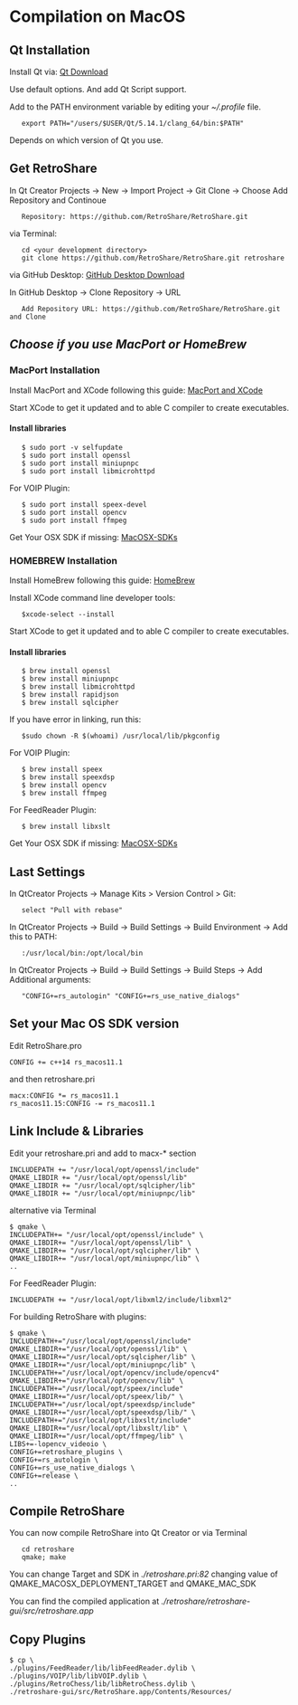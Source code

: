 # Compilation on MacOS

## Qt Installation

Install Qt via: [Qt Download](http://www.qt.io/download/)

Use default options. And add Qt Script support.

Add to the PATH environment variable by editing your *~/.profile* file.

       export PATH="/users/$USER/Qt/5.14.1/clang_64/bin:$PATH"

Depends on which version of Qt you use.

## Get RetroShare

In Qt Creator Projects -> New -> Import Project -> Git Clone -> Choose
Add Repository and Continoue

       Repository: https://github.com/RetroShare/RetroShare.git 

via Terminal:

       cd <your development directory>
       git clone https://github.com/RetroShare/RetroShare.git retroshare

via GitHub Desktop: [GitHub Desktop Download](https://central.github.com/deployments/desktop/desktop/latest/darwin)

In GitHub Desktop -> Clone Repository -> URL

       Add Repository URL: https://github.com/RetroShare/RetroShare.git and Clone

## ***Choose if you use MacPort or HomeBrew***

### MacPort Installation

Install MacPort and XCode following this guide: [MacPort and XCode](http://guide.macports.org/#installing.xcode)

Start XCode to get it updated and to able C compiler to create executables.

#### Install libraries  

       $ sudo port -v selfupdate
       $ sudo port install openssl
       $ sudo port install miniupnpc
       $ sudo port install libmicrohttpd
       
For VOIP Plugin: 

       $ sudo port install speex-devel
       $ sudo port install opencv
       $ sudo port install ffmpeg

Get Your OSX SDK if missing: [MacOSX-SDKs](https://github.com/phracker/MacOSX-SDKs)

### HOMEBREW Installation

Install HomeBrew following this guide: [HomeBrew](http://brew.sh/)

Install XCode command line developer tools:

       $xcode-select --install

Start XCode to get it updated and to able C compiler to create executables.

#### Install libraries  

       $ brew install openssl
       $ brew install miniupnpc
       $ brew install libmicrohttpd
       $ brew install rapidjson
       $ brew install sqlcipher
       
If you have error in linking, run this:

       $sudo chown -R $(whoami) /usr/local/lib/pkgconfig

For VOIP Plugin: 

       $ brew install speex
       $ brew install speexdsp
       $ brew install opencv
       $ brew install ffmpeg

For FeedReader Plugin:

       $ brew install libxslt

Get Your OSX SDK if missing: [MacOSX-SDKs](https://github.com/phracker/MacOSX-SDKs)

## Last Settings

In QtCreator Projects -> Manage Kits > Version Control > Git:

       select "Pull with rebase"

In QtCreator Projects -> Build -> Build Settings -> Build Environment -> Add this to PATH:

       :/usr/local/bin:/opt/local/bin

In QtCreator Projects -> Build -> Build Settings -> Build Steps -> Add Additional arguments:

       "CONFIG+=rs_autologin" "CONFIG+=rs_use_native_dialogs" 

## Set your Mac OS SDK version

Edit RetroShare.pro  

    CONFIG += c++14 rs_macos11.1

and then retroshare.pri

    macx:CONFIG *= rs_macos11.1
    rs_macos11.15:CONFIG -= rs_macos11.1


## Link Include & Libraries

Edit your retroshare.pri and add to macx-*  section

    INCLUDEPATH += "/usr/local/opt/openssl/include"
    QMAKE_LIBDIR += "/usr/local/opt/openssl/lib"
    QMAKE_LIBDIR += "/usr/local/opt/sqlcipher/lib"
    QMAKE_LIBDIR += "/usr/local/opt/miniupnpc/lib"

alternative via Terminal

    $ qmake \
    INCLUDEPATH+= "/usr/local/opt/openssl/include" \
    QMAKE_LIBDIR+= "/usr/local/opt/openssl/lib" \
    QMAKE_LIBDIR+= "/usr/local/opt/sqlcipher/lib" \
    QMAKE_LIBDIR+= "/usr/local/opt/miniupnpc/lib" \
    ..

For FeedReader Plugin:

    INCLUDEPATH += "/usr/local/opt/libxml2/include/libxml2"

For building RetroShare with plugins:

    $ qmake \
    INCLUDEPATH+="/usr/local/opt/openssl/include" QMAKE_LIBDIR+="/usr/local/opt/openssl/lib" \
    QMAKE_LIBDIR+="/usr/local/opt/sqlcipher/lib" \
    QMAKE_LIBDIR+="/usr/local/opt/miniupnpc/lib" \
    INCLUDEPATH+="/usr/local/opt/opencv/include/opencv4" QMAKE_LIBDIR+="/usr/local/opt/opencv/lib" \
    INCLUDEPATH+="/usr/local/opt/speex/include" QMAKE_LIBDIR+="/usr/local/opt/speex/lib/" \
    INCLUDEPATH+="/usr/local/opt/speexdsp/include" QMAKE_LIBDIR+="/usr/local/opt/speexdsp/lib/" \
    INCLUDEPATH+="/usr/local/opt/libxslt/include" QMAKE_LIBDIR+="/usr/local/opt/libxslt/lib" \
    QMAKE_LIBDIR+="/usr/local/opt/ffmpeg/lib" \
    LIBS+=-lopencv_videoio \
    CONFIG+=retroshare_plugins \
    CONFIG+=rs_autologin \
    CONFIG+=rs_use_native_dialogs \
    CONFIG+=release \
    ..

## Compile RetroShare 

You can now compile RetroShare into Qt Creator or via Terminal

       cd retroshare
       qmake; make

You can change Target and SDK in *./retroshare.pri:82* changing value of QMAKE_MACOSX_DEPLOYMENT_TARGET and QMAKE_MAC_SDK

You can find the compiled application at *./retroshare/retroshare-gui/src/retroshare.app*

## Copy Plugins

    $ cp \
    ./plugins/FeedReader/lib/libFeedReader.dylib \
    ./plugins/VOIP/lib/libVOIP.dylib \
    ./plugins/RetroChess/lib/libRetroChess.dylib \
    ./retroshare-gui/src/RetroShare.app/Contents/Resources/
